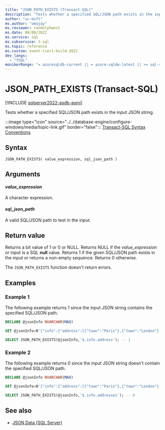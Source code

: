 ```yaml
---
title: "JSON_PATH_EXISTS (Transact-SQL)"
description: "Tests whether a specified SQL/JSON path exists in the input JSON string."
author: "uc-msft"
ms.author: "umajay"
ms.reviewer: randolphwest
ms.date: 08/09/2022
ms.service: sql
ms.subservice: t-sql
ms.topic: reference
ms.custom: event-tier1-build-2022
dev_langs:
  - "TSQL"
monikerRange: "= azuresqldb-current || = azure-sqldw-latest || >= sql-server-ver16 || >= sql-server-linux-ver16"
---
```

# JSON_PATH_EXISTS (Transact-SQL)

[!INCLUDE [sqlserver2022-asdb-asmi](../../includes/applies-to-version/sqlserver2022-asdb-asmi.md)]

Tests whether a specified SQL/JSON path exists in the input JSON string.

:::image type="icon" source="../../database-engine/configure-windows/media/topic-link.gif" border="false"::: [Transact-SQL Syntax Conventions](../language-elements/transact-sql-syntax-conventions-transact-sql.md)

## Syntax

```syntaxsql
JSON_PATH_EXISTS( value_expression, sql_json_path )
```

## Arguments

#### *value_expression*

A character expression.

#### *sql_json_path*

A valid SQL/JSON path to test in the input.

## Return value

Returns a bit value of 1 or 0 or NULL. Returns NULL if the *value_expression* or input is a SQL **null** value. Returns 1 if the given SQL/JSON path exists in the input or returns a non-empty sequence. Returns 0 otherwise.

The `JSON_PATH_EXISTS` function doesn't return errors.

## Examples

### Example 1

The following example returns 1 since the input JSON string contains the specified SQL/JSON path.

```sql
DECLARE @jsonInfo NVARCHAR(MAX)

SET @jsonInfo=N'{"info":{"address":[{"town":"Paris"},{"town":"London"}]}}';

SELECT JSON_PATH_EXISTS(@jsonInfo,'$.info.address'); -- 1
```

### Example 2

The following example returns 0 since the input JSON string doesn't contain the specified SQL/JSON path.

```sql
DECLARE @jsonInfo NVARCHAR(MAX)

SET @jsonInfo=N'{"info":{"address":[{"town":"Paris"},{"town":"London"}]}}';

SELECT JSON_PATH_EXISTS(@jsonInfo,'$.info.addresses'); -- 0
```

## See also

- [JSON Data &#40;SQL Server&#41;](../../relational-databases/json/json-data-sql-server.md) 
